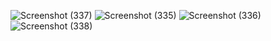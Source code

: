 ![Screenshot (337)](https://github.com/jayeshkhairnar19/Magic-Notes/assets/71626566/c1ba5fda-af74-4ef0-84a9-108aaca7c207)
![Screenshot (335)](https://github.com/jayeshkhairnar19/Magic-Notes/assets/71626566/ec947d72-bfbf-468f-9305-872291981947)
![Screenshot (336)](https://github.com/jayeshkhairnar19/Magic-Notes/assets/71626566/b253fa5d-9a48-4aef-9ed4-86258d7a2ecb)
![Screenshot (338)](https://github.com/jayeshkhairnar19/Magic-Notes/assets/71626566/4aef34fa-1c7e-41ee-ba33-1c6dfffbb512)
